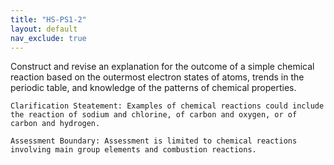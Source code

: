 ```yaml
---
title: "HS-PS1-2"
layout: default
nav_exclude: true
---
```

<script src="https://cdn.mathjax.org/mathjax/latest/MathJax.js?config=TeX-AMS-MML_HTMLorMML" type="text/javascript"></script>

<!--<center>
<img src="images/pt-row-col.png" alt="drawing" width="90%"/>
</center>
-->
Construct and revise an explanation for the outcome of a simple chemical reaction based on the outermost electron states of atoms, trends in the periodic table, and knowledge of the patterns of chemical properties.

<!--more-->

    Clarification Steatement: Examples of chemical reactions could include the reaction of sodium and chlorine, of carbon and oxygen, or of carbon and hydrogen.

    Assessment Boundary: Assessment is limited to chemical reactions involving main group elements and combustion reactions.
